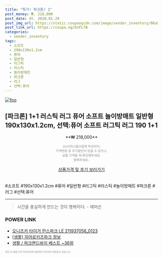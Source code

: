 ```yaml
--- 
title: "특가! 파크론/ 1" 
post_money: ₩. 218,000 
post_date: dt. 2020.01.29 
post_img_url: https://static.coupangcdn.com/image/vendor_inventory/06a9/ad3341266041e2705f26e28d6d5820d66e17da3b871c1d31e56fd6c0ebd7.jpg 
post_link_url: https://coupa.ng/bnFLfB 
categories: 
  - vendor_inventory 
tags: 
  - 소프트 
  - 190x130x1.2cm 
  - 퓨어 
  - 일반형 
  - 러그틱 
  - 러스틱 
  - 놀이방매트 
  - 파크론 
  - 러그 
  - 선택:퓨어 
--- 
```

[![foo](https://static.coupangcdn.com/image/vendor_inventory/06a9/ad3341266041e2705f26e28d6d5820d66e17da3b871c1d31e56fd6c0ebd7.jpg)](https://coupa.ng/bnFLfB) 

## [파크론] 1+1 러스틱 러그 퓨어 소프트 놀이방매트 일반형 190x130x1.2cm, 선택:퓨어 소프트 러그틱 러그 190 1+1 
<p style="text-align: center;">**₩ 218,000**</p> 
<p style="text-align: center;"><span style="color: #898c8f; font-family: Georgia,Times,serif; font-size: 0.75em;">2020년01월29일에 작성되어, <br>가격변동 및 추가할인이 있을 수 있으니,<br> 상품 가격을 꼭!확인해주세요.<br>행복하세요~</span> 
</p>	 
<div markdown="0" style="text-align: center;"><a href="https://coupa.ng/bnFLfB" class="btn btn--success">상품가격 및 후기 보러가기</a></div> 
<br><br> 
  #소프트 #190x130x1.2cm #퓨어 #일반형 #러그틱 #러스틱 #놀이방매트 #파크론 #러그 #선택:퓨어 
<hr> 

> 시간을 충실하게 만드는 것이 행복이다. - 에머슨 


### POWER LINK

* <a href="https://blog.naver.com/santokki14/221787836348" target="_blank">오니츠카 타이거 런스파크 LE 211937056_0123</a>
* <a href="https://blog.naver.com/sakai111/221759899118" target="_blank"> [생활] 히어로키즈파크 정보 </a>
* <a href="https://blog.naver.com/santokki14/221781528550" target="_blank">생활 / 파크랜드바지 베스트 ~36위</a>

<span style="color: #898c8f; font-family: Georgia,Times,serif; font-size: 0.55em;">파트너스활동으로 작성자에게 일정액의 커미션이 제공될수 있습니다.</span> 
